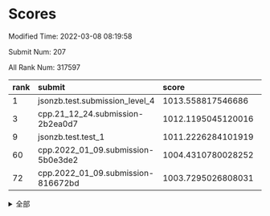 # Scores

Modified Time: 2022-03-08 08:19:58

Submit Num: 207

All Rank Num: 317597

| rank |               submit               |       score        |       sigma        | pk_num |
| :--- | :--------------------------------- | :----------------- | :----------------- | :----- |
| 1    | jsonzb.test.submission_level_4     | 1013.558817546686  | 0.8176973753273039 | 6134   |
| 3    | cpp.21_12_24.submission-2b2ea0d7   | 1012.1195045120016 | 0.795229855992078  | 6132   |
| 9    | jsonzb.test.test_1                 | 1011.2226284101919 | 0.7917889578687314 | 6133   |
| 60   | cpp.2022_01_09.submission-5b0e3de2 | 1004.4310780028252 | 0.7177107384980274 | 6135   |
| 72   | cpp.2022_01_09.submission-816672bd | 1003.7295026808031 | 0.7161635586192222 | 6137   |


<details>
<summary>全部</summary>

| rank |                 submit                 |       score        |       sigma        | pk_num |
| :--- | :------------------------------------- | :----------------- | :----------------- | :----- |
| 1    | jsonzb.test.submission_level_4         | 1013.558817546686  | 0.8176973753273039 | 6134   |
| 2    | gobigger.level_3.submission_level_3_11 | 1012.3348098074371 | 0.7755584698783775 | 6139   |
| 3    | cpp.21_12_24.submission-2b2ea0d7       | 1012.1195045120016 | 0.795229855992078  | 6132   |
| 4    | gobigger.level_3.submission_level_3_38 | 1011.9318078651693 | 0.778999879076377  | 6141   |
| 5    | gobigger.level_3.submission_level_3_6  | 1011.9225138914957 | 0.7994414035103206 | 6141   |
| 6    | gobigger.level_3.submission_level_3_19 | 1011.6452130969901 | 0.7517164617876048 | 6139   |
| 7    | gobigger.level_3.submission_level_3_14 | 1011.4241557406677 | 0.7755576470861643 | 6136   |
| 8    | gobigger.level_3.submission_level_3_10 | 1011.391762806968  | 0.7674324315685367 | 6141   |
| 9    | jsonzb.test.test_1                     | 1011.2226284101919 | 0.7917889578687314 | 6133   |
| 10   | gobigger.level_3.submission_level_3_17 | 1011.1966494540382 | 0.768524658005079  | 6136   |
| 11   | gobigger.level_3.submission_level_3_39 | 1011.0704850788513 | 0.7634403270903038 | 6137   |
| 12   | gobigger.level_3.submission_level_3_13 | 1011.00353642349   | 0.776213316758333  | 6139   |
| 13   | gobigger.level_3.submission_level_3_46 | 1010.9708286421522 | 0.7772220131275682 | 6142   |
| 14   | gobigger.level_3.submission_level_3_43 | 1010.9520481437363 | 0.7731489725005949 | 6138   |
| 15   | gobigger.level_3.submission_level_3_48 | 1010.6810165779973 | 0.7716882554639796 | 6139   |
| 16   | gobigger.level_3.submission_level_3_18 | 1010.6337718185969 | 0.7695169774374978 | 6136   |
| 17   | gobigger.level_3.submission_level_3_47 | 1010.5665337830934 | 0.769101671456074  | 6138   |
| 18   | gobigger.level_3.submission_level_3_27 | 1010.5642576022667 | 0.7765027813944476 | 6137   |
| 19   | gobigger.level_3.submission_level_3_7  | 1010.553006446016  | 0.7754684960942375 | 6137   |
| 20   | gobigger.level_3.submission_level_3_33 | 1010.4006251520101 | 0.7647810375737367 | 6141   |
| 21   | gobigger.level_3.submission_level_3_8  | 1010.2412099944571 | 0.7654962127591427 | 6138   |
| 22   | gobigger.level_3.submission_level_3_0  | 1010.1077330931395 | 0.7505056939216989 | 6134   |
| 23   | gobigger.level_3.submission_level_3_41 | 1010.074495078376  | 0.759223102786751  | 6138   |
| 24   | gobigger.level_3.submission_level_3_23 | 1009.9995542635095 | 0.761903649361706  | 6137   |
| 25   | gobigger.level_3.submission_level_3_25 | 1009.9672258148705 | 0.7400609928031898 | 6140   |
| 26   | gobigger.level_3.submission_level_3_3  | 1009.8823575776245 | 0.7653424078820462 | 6137   |
| 27   | gobigger.level_3.submission_level_3_26 | 1009.8068968671489 | 0.7535014570245814 | 6135   |
| 28   | gobigger.level_3.submission_level_3_21 | 1009.7863035978078 | 0.7527754677017501 | 6138   |
| 29   | gobigger.level_3.submission_level_3_5  | 1009.7609545232532 | 0.7663876437239873 | 6128   |
| 30   | gobigger.level_3.submission_level_3_2  | 1009.6448015245604 | 0.7334289341333726 | 6137   |
| 31   | gobigger.level_3.submission_level_3_15 | 1009.6421643004952 | 0.7688128440729675 | 6138   |
| 32   | gobigger.level_3.submission_level_3_37 | 1009.5821347847277 | 0.7571327975802018 | 6138   |
| 33   | gobigger.level_3.submission_level_3_4  | 1009.5487389720228 | 0.7670973393065804 | 6136   |
| 34   | gobigger.level_3.submission_level_3_32 | 1009.4378511433976 | 0.7494606522419892 | 6134   |
| 35   | gobigger.level_3.submission_level_3_30 | 1009.3906725856884 | 0.7471170351463104 | 6136   |
| 36   | gobigger.level_3.submission_level_3_45 | 1009.3670896296233 | 0.7435205263970059 | 6137   |
| 37   | gobigger.level_3.submission_level_3_31 | 1009.3588813732543 | 0.7502721010540951 | 6134   |
| 38   | gobigger.level_3.submission_level_3_22 | 1009.3474414182053 | 0.7452681502155762 | 6140   |
| 39   | gobigger.level_3.submission_level_3_35 | 1009.3449259216492 | 0.7474362300283666 | 6134   |
| 40   | gobigger.level_3.submission_level_3_44 | 1009.228742897028  | 0.7716411100338091 | 6136   |
| 41   | gobigger.level_3.submission_level_3_28 | 1009.132709982462  | 0.7684236814781432 | 6136   |
| 42   | gobigger.level_3.submission_level_3_40 | 1008.9111377945603 | 0.7508872989695429 | 6140   |
| 43   | gobigger.level_3.submission_level_3_9  | 1008.9103870138505 | 0.777170043125358  | 6142   |
| 44   | gobigger.level_3.submission_level_3_20 | 1008.8468155027942 | 0.7776191067044824 | 6137   |
| 45   | gobigger.level_3.submission_level_3_49 | 1008.8315662309739 | 0.7438933607277891 | 6138   |
| 46   | gobigger.level_3.submission_level_3_12 | 1008.7634868440273 | 0.7263976993510274 | 6132   |
| 47   | gobigger.level_3.submission_level_3_29 | 1008.67805766541   | 0.7297491263246335 | 6144   |
| 48   | gobigger.level_3.submission_level_3_24 | 1008.6362501184193 | 0.7419728711239535 | 6138   |
| 49   | gobigger.level_3.submission_level_3_16 | 1008.533981339828  | 0.7455305839319636 | 6139   |
| 50   | gobigger.level_3.submission_level_3_1  | 1008.5313489707929 | 0.7534020461888291 | 6136   |
| 51   | gobigger.level_3.submission_level_3_42 | 1008.4162973605706 | 0.7549992231704148 | 6136   |
| 52   | gobigger.level_3.submission_level_3_36 | 1008.3701014835939 | 0.7580575285763634 | 6137   |
| 53   | gobigger.level_3.submission_level_3_34 | 1007.7235977192461 | 0.7433546324697238 | 6136   |
| 54   | gobigger.level_1.submission_level_1_46 | 1005.4795412424955 | 0.732362264216522  | 6141   |
| 55   | gobigger.level_1.submission_level_1_17 | 1005.0110930806927 | 0.7475121628925282 | 6137   |
| 56   | gobigger.level_1.submission_level_1_5  | 1004.7210205129778 | 0.7210712470213563 | 6140   |
| 57   | gobigger.level_1.submission_level_1_26 | 1004.7042639041892 | 0.7289345922186781 | 6136   |
| 58   | gobigger.level_1.submission_level_1_22 | 1004.5933964038214 | 0.7110198849813536 | 6136   |
| 59   | gobigger.level_1.submission_level_1_24 | 1004.5654615305399 | 0.7233732351248626 | 6134   |
| 60   | cpp.2022_01_09.submission-5b0e3de2     | 1004.4310780028252 | 0.7177107384980274 | 6135   |
| 61   | gobigger.level_1.submission_level_1_6  | 1004.4105174512096 | 0.712338849895872  | 6131   |
| 62   | gobigger.level_1.submission_level_1_33 | 1004.2310588508734 | 0.7229779161134906 | 6133   |
| 63   | gobigger.level_1.submission_level_1_23 | 1004.2172011121891 | 0.7203802434063726 | 6138   |
| 64   | gobigger.level_1.submission_level_1_45 | 1004.185513580351  | 0.7221269491871389 | 6137   |
| 65   | gobigger.level_1.submission_level_1_34 | 1004.0994264143072 | 0.7134441802902338 | 6136   |
| 66   | gobigger.level_1.submission_level_1_16 | 1004.0957996115828 | 0.7117845420436585 | 6141   |
| 67   | gobigger.level_1.submission_level_1_32 | 1004.0200993945588 | 0.7236571228695418 | 6136   |
| 68   | gobigger.level_1.submission_level_1_0  | 1003.9773663202795 | 0.7136674328675018 | 6131   |
| 69   | gobigger.level_1.submission_level_1_48 | 1003.9471886076685 | 0.7232663615159705 | 6136   |
| 70   | gobigger.level_1.submission_level_1_29 | 1003.8169272365487 | 0.7119947791774123 | 6141   |
| 71   | gobigger.level_1.submission_level_1_21 | 1003.780342405727  | 0.7120063429077612 | 6137   |
| 72   | cpp.2022_01_09.submission-816672bd     | 1003.7295026808031 | 0.7161635586192222 | 6137   |
| 73   | gobigger.level_1.submission_level_1_37 | 1003.7172703295596 | 0.7055735966740612 | 6131   |
| 74   | gobigger.level_1.submission_level_1_4  | 1003.6386415925607 | 0.7158663621788468 | 6142   |
| 75   | gobigger.level_1.submission_level_1_41 | 1003.6375975286089 | 0.7003949409193437 | 6136   |
| 76   | gobigger.level_1.submission_level_1_40 | 1003.6217689851378 | 0.7278902105037159 | 6137   |
| 77   | gobigger.level_1.submission_level_1_44 | 1003.5590930532087 | 0.7297885130087909 | 6138   |
| 78   | gobigger.level_1.submission_level_1_38 | 1003.5480514633547 | 0.7180555273680578 | 6137   |
| 79   | gobigger.level_1.submission_level_1_1  | 1003.5233123193927 | 0.7224466508261183 | 6137   |
| 80   | gobigger.level_1.submission_level_1_49 | 1003.4504340363865 | 0.7114061864959833 | 6138   |
| 81   | gobigger.level_1.submission_level_1_28 | 1003.3762308890161 | 0.7132821169607036 | 6139   |
| 82   | gobigger.level_1.submission_level_1_47 | 1003.3592491219664 | 0.7204798010842611 | 6140   |
| 83   | gobigger.level_1.submission_level_1_39 | 1003.2792457134613 | 0.7093019497370064 | 6138   |
| 84   | gobigger.level_1.submission_level_1_7  | 1003.2670154216016 | 0.7195000814708039 | 6143   |
| 85   | gobigger.level_1.submission_level_1_13 | 1003.2480288529352 | 0.7033327734809907 | 6142   |
| 86   | gobigger.level_1.submission_level_1_42 | 1003.2109253915659 | 0.7245341250075025 | 6139   |
| 87   | gobigger.level_1.submission_level_1_25 | 1003.1724278059123 | 0.723429205926234  | 6129   |
| 88   | gobigger.level_1.submission_level_1_9  | 1003.1279370810404 | 0.7202748375324688 | 6139   |
| 89   | gobigger.level_1.submission_level_1_11 | 1003.0949783458839 | 0.7133890635685333 | 6135   |
| 90   | gobigger.level_1.submission_level_1_3  | 1003.0892211075414 | 0.7130462150830907 | 6136   |
| 91   | gobigger.level_1.submission_level_1_15 | 1003.0882839982903 | 0.7025814960313538 | 6138   |
| 92   | gobigger.level_1.submission_level_1_31 | 1003.0871822942738 | 0.7015164496558429 | 6139   |
| 93   | gobigger.level_1.submission_level_1_12 | 1003.0760009425883 | 0.7301736797954429 | 6137   |
| 94   | gobigger.level_1.submission_level_1_14 | 1002.9366022546855 | 0.708771619080133  | 6141   |
| 95   | gobigger.level_1.submission_level_1_19 | 1002.8572053513178 | 0.7078659014875937 | 6136   |
| 96   | gobigger.level_1.submission_level_1_10 | 1002.7492685177475 | 0.7147017768802174 | 6140   |
| 97   | gobigger.level_1.submission_level_1_18 | 1002.7439828350826 | 0.7120252977586388 | 6139   |
| 98   | gobigger.level_1.submission_level_1_35 | 1002.6363059952009 | 0.7092719588881689 | 6140   |
| 99   | gobigger.level_1.submission_level_1_2  | 1002.5518925344295 | 0.7146195134977119 | 6139   |
| 100  | gobigger.level_1.submission_level_1_43 | 1002.2885407350402 | 0.71401042354013   | 6140   |
| 101  | gobigger.level_1.submission_level_1_27 | 1002.2152781885369 | 0.7114347416342431 | 6143   |
| 102  | gobigger.level_1.submission_level_1_8  | 1002.1565186020016 | 0.7224082516454992 | 6135   |
| 103  | gobigger.level_1.submission_level_1_30 | 1002.0286342130822 | 0.7156174723636591 | 6133   |
| 104  | gobigger.level_1.submission_level_1_20 | 1001.8511197391948 | 0.7152164799549652 | 6142   |
| 105  | gobigger.level_1.submission_level_1_36 | 1001.4933040649238 | 0.7228809693400465 | 6134   |
| 106  | gobigger.random.submission_random_34   | 997.1559059419945  | 0.715012735224324  | 6141   |
| 107  | gobigger.random.submission_random_0    | 997.1241960718435  | 0.6980604683980867 | 6136   |
| 108  | gobigger.random.submission_random_36   | 997.013296705961   | 0.7060196726094655 | 6138   |
| 109  | gobigger.random.submission_random_28   | 997.0122299822317  | 0.6992900174117387 | 6139   |
| 110  | gobigger.random.submission_random_10   | 996.9279462685074  | 0.7113380054153959 | 6141   |
| 111  | gobigger.random.submission_random_8    | 996.83181207367    | 0.7261244316484594 | 6136   |
| 112  | gobigger.random.submission_random_23   | 996.826701711349   | 0.7099399675970842 | 6137   |
| 113  | gobigger.random.submission_random_42   | 996.8124837034801  | 0.7054080848414864 | 6133   |
| 114  | gobigger.random.submission_random_37   | 996.6559229276806  | 0.7100181176609166 | 6135   |
| 115  | gobigger.random.submission_random_11   | 996.6444019268782  | 0.7136588856243169 | 6140   |
| 116  | gobigger.random.submission_random_41   | 996.6097447074432  | 0.718377736969095  | 6140   |
| 117  | gobigger.random.submission_random_32   | 996.5872133715034  | 0.7079509705690861 | 6139   |
| 118  | gobigger.random.submission_random_20   | 996.5859438874429  | 0.7057549449373063 | 6132   |
| 119  | gobigger.random.submission_random_13   | 996.5234685333878  | 0.7195533989260234 | 6138   |
| 120  | gobigger.random.submission_random_22   | 996.4783962948752  | 0.697411948232992  | 6137   |
| 121  | gobigger.random.submission_random_2    | 996.4470443889609  | 0.7182008023695501 | 6136   |
| 122  | gobigger.random.submission_random_17   | 996.4287328772937  | 0.7056609285961414 | 6135   |
| 123  | gobigger.random.submission_random_40   | 996.4216800480144  | 0.7183304851360255 | 6138   |
| 124  | gobigger.random.submission_random_45   | 996.3646664873528  | 0.704900587656944  | 6132   |
| 125  | gobigger.random.submission_random_46   | 996.3440401259116  | 0.7186232735347392 | 6135   |
| 126  | gobigger.random.submission_random_1    | 996.2932596536917  | 0.6971671780487005 | 6136   |
| 127  | gobigger.random.submission_random_18   | 996.2787830362457  | 0.7139251168679844 | 6137   |
| 128  | gobigger.random.submission_random_12   | 996.2731030173404  | 0.7137469396774635 | 6136   |
| 129  | gobigger.random.submission_random_5    | 996.1161004957663  | 0.7208881944312928 | 6137   |
| 130  | gobigger.random.submission_random_26   | 996.1143461678699  | 0.7193250871343333 | 6133   |
| 131  | gobigger.random.submission_random_6    | 996.0398460544874  | 0.7154968586798529 | 6136   |
| 132  | gobigger.random.submission_random_25   | 996.0263579229334  | 0.7206806259292057 | 6138   |
| 133  | gobigger.random.submission_random_21   | 995.9943694807439  | 0.7197554894341462 | 6139   |
| 134  | gobigger.random.submission_random_30   | 995.9862689736398  | 0.7192701890318941 | 6131   |
| 135  | gobigger.random.submission_random_29   | 995.9158317660858  | 0.7065102589253613 | 6138   |
| 136  | gobigger.random.submission_random_16   | 995.8659384438342  | 0.7147917224453008 | 6140   |
| 137  | gobigger.random.submission_random_48   | 995.8481626012634  | 0.7069011070286573 | 6134   |
| 138  | gobigger.random.submission_random_47   | 995.703833968295   | 0.7068464619861888 | 6138   |
| 139  | gobigger.random.submission_random_7    | 995.635844494872   | 0.7173385629358676 | 6134   |
| 140  | gobigger.random.submission_random_38   | 995.5195172358291  | 0.723533244757605  | 6133   |
| 141  | gobigger.random.submission_random_19   | 995.5190795915729  | 0.7032914733966784 | 6135   |
| 142  | gobigger.random.submission_random_4    | 995.4812066647586  | 0.7204584908933395 | 6139   |
| 143  | gobigger.random.submission_random_33   | 995.365554465509   | 0.7031099533432006 | 6137   |
| 144  | gobigger.random.submission_random_14   | 995.3525292748898  | 0.7077304619044992 | 6139   |
| 145  | gobigger.random.submission_random_27   | 995.2787305069811  | 0.7209566212509024 | 6140   |
| 146  | gobigger.random.submission_random_43   | 995.2294274441913  | 0.7152911516078049 | 6135   |
| 147  | gobigger.random.submission_random_31   | 995.2250932382091  | 0.6969254503992977 | 6135   |
| 148  | gobigger.random.submission_random_44   | 995.2224398455346  | 0.7144501312984242 | 6140   |
| 149  | gobigger.random.submission_random_24   | 995.2001278245618  | 0.7100772096125142 | 6128   |
| 150  | gobigger.random.submission_random_15   | 995.1413545676338  | 0.7014852912719418 | 6138   |
| 151  | gobigger.random.submission_random_3    | 994.9839650957914  | 0.7278902712031264 | 6136   |
| 152  | gobigger.random.submission_random_9    | 994.6456374214291  | 0.7212746705984703 | 6141   |
| 153  | gobigger.random.submission_random_39   | 994.6079617322241  | 0.7145821673636541 | 6142   |
| 154  | gobigger.random.submission_random_49   | 994.317741242265   | 0.7178974721896454 | 6140   |
| 155  | gobigger.random.submission_random_35   | 994.2853075606022  | 0.7347695894866362 | 6135   |
| 156  | gobigger.level_2.submission_level_2_18 | 994.0598146976363  | 0.7354267664896806 | 6133   |
| 157  | gobigger.level_2.submission_level_2_10 | 993.7578587380804  | 0.729177689370868  | 6141   |
| 158  | gobigger.level_2.submission_level_2_33 | 993.6001026050681  | 0.7336798723434586 | 6136   |
| 159  | gobigger.level_2.submission_level_2_27 | 993.3099966887438  | 0.7219141587857772 | 6136   |
| 160  | gobigger.level_2.submission_level_2_21 | 993.2020379801254  | 0.7410120485630741 | 6137   |
| 161  | gobigger.level_2.submission_level_2_12 | 993.0936707328933  | 0.7437868216360094 | 6136   |
| 162  | gobigger.level_2.submission_level_2_3  | 993.0815814041202  | 0.7364131291552958 | 6137   |
| 163  | gobigger.level_2.submission_level_2_4  | 993.0793692083321  | 0.7405653442508779 | 6131   |
| 164  | gobigger.level_2.submission_level_2_48 | 993.0583726466989  | 0.7422713219534265 | 6140   |
| 165  | gobigger.level_2.submission_level_2_15 | 993.0371596629225  | 0.7548095256934946 | 6132   |
| 166  | gobigger.level_2.submission_level_2_14 | 992.9183999931488  | 0.7437555795322864 | 6131   |
| 167  | gobigger.level_2.submission_level_2_30 | 992.9178769285363  | 0.7429077821037336 | 6138   |
| 168  | gobigger.level_2.submission_level_2_2  | 992.9078566385969  | 0.7559299696936251 | 6131   |
| 169  | gobigger.level_2.submission_level_2_37 | 992.8134237995429  | 0.7364940554410171 | 6136   |
| 170  | gobigger.level_2.submission_level_2_7  | 992.7693909499893  | 0.735856446199342  | 6136   |
| 171  | gobigger.level_2.submission_level_2_35 | 992.6065263835247  | 0.7721716141105833 | 6139   |
| 172  | gobigger.level_2.submission_level_2_47 | 992.5875010883897  | 0.7578917430049923 | 6137   |
| 173  | gobigger.level_2.submission_level_2_25 | 992.5128736108671  | 0.7513225566029204 | 6142   |
| 174  | gobigger.level_2.submission_level_2_32 | 992.5028165498276  | 0.7399971332238403 | 6138   |
| 175  | gobigger.level_2.submission_level_2_31 | 992.4861613153079  | 0.7476477065031146 | 6140   |
| 176  | gobigger.level_2.submission_level_2_46 | 992.4675162332444  | 0.7496443449276071 | 6138   |
| 177  | gobigger.level_2.submission_level_2_19 | 992.4197309271594  | 0.7321785093347937 | 6137   |
| 178  | gobigger.level_2.submission_level_2_9  | 992.3874379323782  | 0.7372820196564848 | 6145   |
| 179  | gobigger.level_2.submission_level_2_45 | 992.2160788383524  | 0.7643532529664281 | 6134   |
| 180  | gobigger.level_2.submission_level_2_42 | 992.2153223464376  | 0.7456147527046997 | 6143   |
| 181  | gobigger.level_2.submission_level_2_41 | 992.1588681860698  | 0.7544688206192858 | 6136   |
| 182  | gobigger.level_2.submission_level_2_28 | 992.1387689731818  | 0.7431821990220995 | 6138   |
| 183  | gobigger.level_2.submission_level_2_5  | 992.1067261911428  | 0.7438103884584223 | 6134   |
| 184  | gobigger.level_2.submission_level_2_0  | 992.1056216033435  | 0.7592013348904615 | 6138   |
| 185  | gobigger.level_2.submission_level_2_43 | 992.0377859377953  | 0.7373240603775283 | 6136   |
| 186  | gobigger.level_2.submission_level_2_44 | 991.9880129095621  | 0.7480595414535418 | 6140   |
| 187  | gobigger.level_2.submission_level_2_26 | 991.9633466432562  | 0.7388816195948918 | 6136   |
| 188  | gobigger.level_2.submission_level_2_13 | 991.947421788284   | 0.7393742300339922 | 6139   |
| 189  | gobigger.level_2.submission_level_2_29 | 991.8341510646778  | 0.7362354715566259 | 6139   |
| 190  | gobigger.level_2.submission_level_2_39 | 991.7846579245536  | 0.7422969468366368 | 6135   |
| 191  | gobigger.level_2.submission_level_2_49 | 991.7493780805252  | 0.7451723170175889 | 6136   |
| 192  | gobigger.level_2.submission_level_2_22 | 991.6221688613913  | 0.7428706216188637 | 6137   |
| 193  | gobigger.level_2.submission_level_2_17 | 991.5000435904412  | 0.7431014018699733 | 6138   |
| 194  | gobigger.level_2.submission_level_2_23 | 991.2381007236193  | 0.7607559818318927 | 6137   |
| 195  | gobigger.level_2.submission_level_2_36 | 991.2222081022765  | 0.7595703216657766 | 6135   |
| 196  | gobigger.level_2.submission_level_2_38 | 991.0427975272476  | 0.7598174705426759 | 6140   |
| 197  | gobigger.level_2.submission_level_2_11 | 990.9143642072434  | 0.758141090850633  | 6139   |
| 198  | gobigger.level_2.submission_level_2_34 | 990.8538797590901  | 0.7635010452814833 | 6143   |
| 199  | gobigger.level_2.submission_level_2_8  | 990.6447068479354  | 0.7539053965367899 | 6140   |
| 200  | gobigger.level_2.submission_level_2_1  | 990.6124189899201  | 0.7569667552077168 | 6141   |
| 201  | gobigger.level_2.submission_level_2_16 | 990.2677573377536  | 0.7488963522841785 | 6133   |
| 202  | gobigger.level_2.submission_level_2_40 | 990.1921771288996  | 0.7859648568847606 | 6136   |
| 203  | gobigger.level_2.submission_level_2_6  | 989.7863700747868  | 0.7789402388965305 | 6135   |
| 204  | gobigger.level_2.submission_level_2_24 | 989.7825216636148  | 0.7668220420663575 | 6136   |
| 205  | gobigger.level_2.submission_level_2_20 | 989.5301576516632  | 0.7747553136266131 | 6140   |
| 206  | gobigger.none.submission_none_1        | 977.3296288878457  | 1.256384956969641  | 6137   |
| 207  | gobigger.none.submission_none_0        | 976.731101343512   | 1.4460138391234616 | 6138   |

</details>